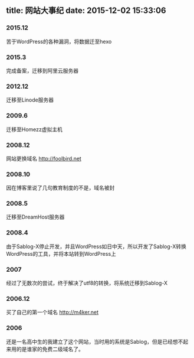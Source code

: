 title: 网站大事纪
date: 2015-12-02 15:33:06
---

### 2015.12

苦于WordPress的各种漏洞，将数据迁至hexo

### 2015.3

完成备案，迁移到阿里云服务器

### 2012.12

迁移至Linode服务器

### 2009.6

迁移至Homezz虚拟主机

### 2008.12

网站更换域名 http://foolbird.net

### 2008.10

因在博客里说了几句教育制度的不是，域名被封

### 2008.5

迁移至DreamHost服务器

### 2008.4

由于Sablog-X停止开发，并且WordPress如日中天，所以开发了Sablog-X转换WordPress的工具，并将本站转到WordPress上

### 2007

经过了无数次的尝试，终于解决了utf8的转换，将系统迁移到Sablog-X

### 2006.12

买了自己的第一个域名 http://m4ker.net

### 2006

还是一名高中生的我建立了这个网站，当时用的系统是Sablog，但是已经想不起来用的是谁家的免费二级域名了。
